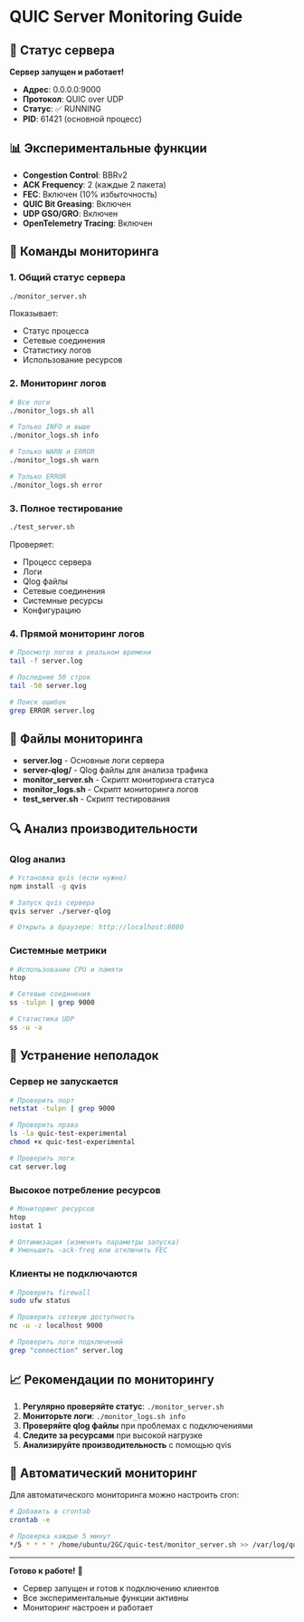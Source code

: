 # QUIC Server Monitoring Guide

## 🚀 Статус сервера

**Сервер запущен и работает!**
- **Адрес**: 0.0.0.0:9000
- **Протокол**: QUIC over UDP
- **Статус**: ✅ RUNNING
- **PID**: 61421 (основной процесс)

## 📊 Экспериментальные функции

- **Congestion Control**: BBRv2
- **ACK Frequency**: 2 (каждые 2 пакета)
- **FEC**: Включен (10% избыточность)
- **QUIC Bit Greasing**: Включен
- **UDP GSO/GRO**: Включен
- **OpenTelemetry Tracing**: Включен

## 🔧 Команды мониторинга

### 1. Общий статус сервера
```bash
./monitor_server.sh
```
Показывает:
- Статус процесса
- Сетевые соединения
- Статистику логов
- Использование ресурсов

### 2. Мониторинг логов
```bash
# Все логи
./monitor_logs.sh all

# Только INFO и выше
./monitor_logs.sh info

# Только WARN и ERROR
./monitor_logs.sh warn

# Только ERROR
./monitor_logs.sh error
```

### 3. Полное тестирование
```bash
./test_server.sh
```
Проверяет:
- Процесс сервера
- Логи
- Qlog файлы
- Сетевые соединения
- Системные ресурсы
- Конфигурацию

### 4. Прямой мониторинг логов
```bash
# Просмотр логов в реальном времени
tail -f server.log

# Последние 50 строк
tail -50 server.log

# Поиск ошибок
grep ERROR server.log
```

## 📁 Файлы мониторинга

- **server.log** - Основные логи сервера
- **server-qlog/** - Qlog файлы для анализа трафика
- **monitor_server.sh** - Скрипт мониторинга статуса
- **monitor_logs.sh** - Скрипт мониторинга логов
- **test_server.sh** - Скрипт тестирования

## 🔍 Анализ производительности

### Qlog анализ
```bash
# Установка qvis (если нужно)
npm install -g qvis

# Запуск qvis сервера
qvis server ./server-qlog

# Открыть в браузере: http://localhost:8080
```

### Системные метрики
```bash
# Использование CPU и памяти
htop

# Сетевые соединения
ss -tulpn | grep 9000

# Статистика UDP
ss -u -a
```

## 🚨 Устранение неполадок

### Сервер не запускается
```bash
# Проверить порт
netstat -tulpn | grep 9000

# Проверить права
ls -la quic-test-experimental
chmod +x quic-test-experimental

# Проверить логи
cat server.log
```

### Высокое потребление ресурсов
```bash
# Мониторинг ресурсов
htop
iostat 1

# Оптимизация (изменить параметры запуска)
# Уменьшить -ack-freq или отключить FEC
```

### Клиенты не подключаются
```bash
# Проверить firewall
sudo ufw status

# Проверить сетевую доступность
nc -u -z localhost 9000

# Проверить логи подключений
grep "connection" server.log
```

## 📈 Рекомендации по мониторингу

1. **Регулярно проверяйте статус**: `./monitor_server.sh`
2. **Мониторьте логи**: `./monitor_logs.sh info`
3. **Проверяйте qlog файлы** при проблемах с подключениями
4. **Следите за ресурсами** при высокой нагрузке
5. **Анализируйте производительность** с помощью qvis

## 🔄 Автоматический мониторинг

Для автоматического мониторинга можно настроить cron:

```bash
# Добавить в crontab
crontab -e

# Проверка каждые 5 минут
*/5 * * * * /home/ubuntu/2GC/quic-test/monitor_server.sh >> /var/log/quic-monitor.log
```

---

**Готово к работе!** 🎉
- Сервер запущен и готов к подключению клиентов
- Все экспериментальные функции активны
- Мониторинг настроен и работает
